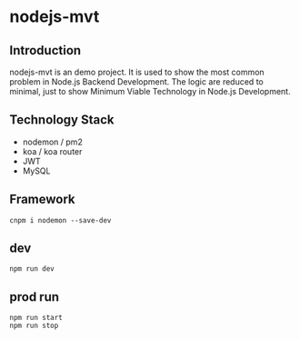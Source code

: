 # nodejs-mvt
## Introduction
nodejs-mvt is an demo project.
It is used to show the most common problem in Node.js Backend Development. The logic are reduced to minimal, just to show Minimum Viable Technology in Node.js Development.
## Technology Stack
* nodemon / pm2
* koa / koa router
* JWT
* MySQL
## Framework 
```
cnpm i nodemon --save-dev
```
## dev
```shell
npm run dev
```
## prod run
```shell
npm run start
npm run stop 
```